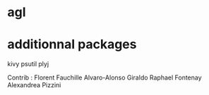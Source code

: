 # agl

# additionnal packages
kivy
psutil
plyj


Contrib :
Florent Fauchille
Alvaro-Alonso Giraldo
Raphael Fontenay
Alexandrea Pizzini
